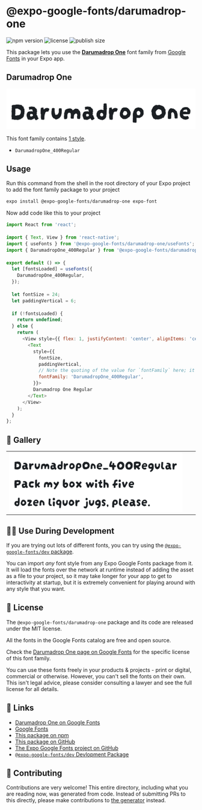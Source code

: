 # @expo-google-fonts/darumadrop-one

![npm version](https://flat.badgen.net/npm/v/@expo-google-fonts/darumadrop-one)
![license](https://flat.badgen.net/github/license/expo/google-fonts)
![publish size](https://flat.badgen.net/packagephobia/install/@expo-google-fonts/darumadrop-one)

This package lets you use the [**Darumadrop One**](https://fonts.google.com/specimen/Darumadrop+One) font family from [Google Fonts](https://fonts.google.com/) in your Expo app.

## Darumadrop One

![Darumadrop One](./font-family.png)

This font family contains [1 style](#-gallery).

- `DarumadropOne_400Regular`

## Usage

Run this command from the shell in the root directory of your Expo project to add the font family package to your project
```sh
expo install @expo-google-fonts/darumadrop-one expo-font
```

Now add code like this to your project
```js
import React from 'react';

import { Text, View } from 'react-native';
import { useFonts } from '@expo-google-fonts/darumadrop-one/useFonts';
import { DarumadropOne_400Regular } from '@expo-google-fonts/darumadrop-one/400Regular';

export default () => {
  let [fontsLoaded] = useFonts({
    DarumadropOne_400Regular,
  });

  let fontSize = 24;
  let paddingVertical = 6;

  if (!fontsLoaded) {
    return undefined;
  } else {
    return (
      <View style={{ flex: 1, justifyContent: 'center', alignItems: 'center' }}>
        <Text
          style={{
            fontSize,
            paddingVertical,
            // Note the quoting of the value for `fontFamily` here; it expects a string!
            fontFamily: 'DarumadropOne_400Regular',
          }}>
          Darumadrop One Regular
        </Text>
      </View>
    );
  }
};

```

## 🔡 Gallery


||||
|-|-|-|
|![DarumadropOne_400Regular](./DarumadropOne_400Regular.ttf.png)||||


## 👩‍💻 Use During Development

If you are trying out lots of different fonts, you can try using the [`@expo-google-fonts/dev` package](https://github.com/expo/google-fonts/tree/master/font-packages/dev#readme).

You can import *any* font style from any Expo Google Fonts package from it. It will load the fonts
over the network at runtime instead of adding the asset as a file to your project, so it may take longer
for your app to get to interactivity at startup, but it is extremely convenient
for playing around with any style that you want.

## 📖 License

The `@expo-google-fonts/darumadrop-one` package and its code are released under the MIT license.

All the fonts in the Google Fonts catalog are free and open source.

Check the [Darumadrop One page on Google Fonts](https://fonts.google.com/specimen/Darumadrop+One) for the specific license of this font family.

You can use these fonts freely in your products & projects - print or digital, commercial or otherwise. However, you can't sell the fonts on their own. This isn't legal advice, please consider consulting a lawyer and see the full license for all details.

## 🔗 Links

- [Darumadrop One on Google Fonts](https://fonts.google.com/specimen/Darumadrop+One)
- [Google Fonts](https://fonts.google.com/)
- [This package on npm](https://www.npmjs.com/package/@expo-google-fonts/darumadrop-one)
- [This package on GitHub](https://github.com/expo/google-fonts/tree/master/font-packages/darumadrop-one)
- [The Expo Google Fonts project on GitHub](https://github.com/expo/google-fonts)
- [`@expo-google-fonts/dev` Devlopment Package](https://github.com/expo/google-fonts/tree/master/font-packages/dev)

## 🤝 Contributing

Contributions are very welcome! This entire directory, including what you are reading now, was generated from code. Instead of submitting PRs to this directly, please make contributions to [the generator](https://github.com/expo/google-fonts/tree/master/packages/generator) instead.
